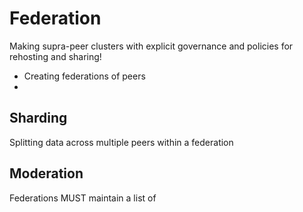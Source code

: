 # Federation

Making supra-peer clusters with explicit governance and policies for rehosting and sharing!

- Creating federations of peers
- 

## Sharding

Splitting data across multiple peers within a federation

## Moderation

Federations MUST maintain a list of 
